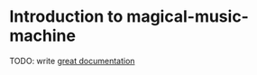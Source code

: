 # Introduction to magical-music-machine

TODO: write [great documentation](http://jacobian.org/writing/what-to-write/)
